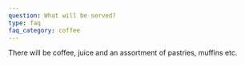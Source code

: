 ```yaml
---
question: What will be served? 
type: faq
faq_category: coffee
---
```

There will be coffee, juice and an assortment of pastries, muffins etc. 